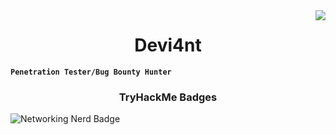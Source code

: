 <img align="right" src="https://visitor-badge.laobi.icu/badge?page_id=jwenjian.visitor-badge&left_color=red&right_color=black" />

<h1 align="center">Devi4nt</h1>

**`Penetration Tester/Bug Bounty Hunter`**
<h3 align="center">TryHackMe Badges</h3>

![Networking Nerd Badge]([https://www.tryhackme.com/badge/123](https://assets.tryhackme.com/img/badges/networkfundamentals.svg)https://assets.tryhackme.com/img/badges/networkfundamentals.svg)
